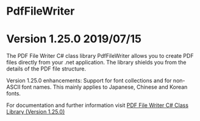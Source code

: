 # PdfFileWriter

# Version 1.25.0 2019/07/15

The PDF File Writer C# class library PdfFileWriter allows you to create PDF files directly from your .net application. The library shields you from the details of the PDF file structure.

Version 1.25.0 enhancements: Support for font collections and for non-ASCII font names. This mainly applies to Japanese, Chinese and Korean fonts.

For documentation and further information visit <a href="https://www.codeproject.com/Articles/570682/PDF-File-Writer-Csharp-Class-Library-Version">PDF File Writer C# Class Library (Version 1.25.0)</a>
